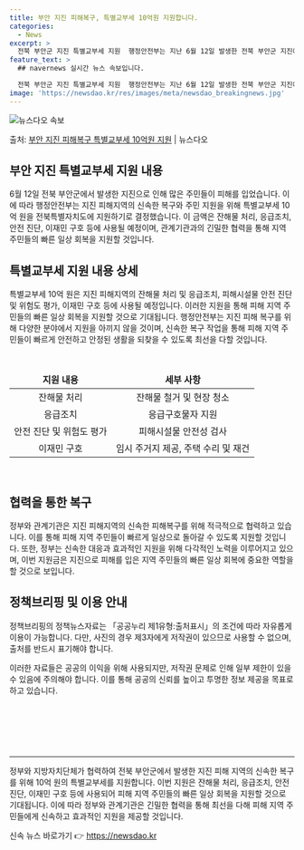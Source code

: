 ```yaml
---
title: 부안 지진 피해복구, 특별교부세 10억원 지원합니다.
categories:
  - News
excerpt: >
  전북 부안군 지진 특별교부세 지원  행정안전부는 지난 6월 12일 발생한 전북 부안군 지진에 대한 조속한 피…
feature_text: >
  ## navernews 실시간 뉴스 속보입니다.

  전북 부안군 지진 특별교부세 지원  행정안전부는 지난 6월 12일 발생한 전북 부안군 지진에 대한 조속한 피…
image: 'https://newsdao.kr/res/images/meta/newsdao_breakingnews.jpg'
---
```


![뉴스다오 속보](https://newsdao.kr/res/images/meta/newsdao_breakingnews.jpg)

<p>출처: <a href="https://newsdao.kr/4274" rel="dofollow">부안 지진 피해복구 특별교부세 10억원 지원</a> | 뉴스다오</p>

<h2 data-ke-size="size26">부안 지진 특별교부세 지원 내용</h2>
<p data-ke-size="size16">6월 12일 전북 부안군에서 발생한 지진으로 인해 많은 주민들이 피해를 입었습니다. 이에 따라 행정안전부는 지진 피해지역의 신속한 복구와 주민 지원을 위해 특별교부세 10억 원을 전북특별자치도에 지원하기로 결정했습니다. 이 금액은 잔해물 처리, 응급조치, 안전 진단, 이재민 구호 등에 사용될 예정이며, 관계기관과의 긴밀한 협력을 통해 지역 주민들의 빠른 일상 회복을 지원할 것입니다.</p>

<h2 data-ke-size="size26">특별교부세 지원 내용 상세</h2>
<p data-ke-size="size16">특별교부세 10억 원은 지진 피해지역의 잔해물 처리 및 응급조치, 피해시설물 안전 진단 및 위험도 평가, 이재민 구호 등에 사용될 예정입니다. 이러한 지원을 통해 피해 지역 주민들의 빠른 일상 회복을 지원할 것으로 기대됩니다. 행정안전부는 지진 피해 복구를 위해 다양한 분야에서 지원을 아끼지 않을 것이며, 신속한 복구 작업을 통해 피해 지역 주민들이 빠르게 안전하고 안정된 생활을 되찾을 수 있도록 최선을 다할 것입니다.</p>

<p data-ke-size="size16">&nbsp;</p>
<table>
	<thead>
		<tr><td style="text-align: center; height: 17px;"><b>지원 내용</b></td><td style="text-align: center; height: 17px;"><b>세부 사항</b></td></tr>
	<thead>
	<tbody>
		<tr><td style="text-align: center; height: 17px;">잔해물 처리</td><td style="text-align: center; height: 17px;">잔해물 철거 및 현장 청소</td></tr>
		<tr><td style="text-align: center; height: 17px;">응급조치</td><td style="text-align: center; height: 17px;">응급구호물자 지원</td></tr>
		<tr><td style="text-align: center; height: 17px;">안전 진단 및 위험도 평가</td><td style="text-align: center; height: 17px;">피해시설물 안전성 검사</td></tr>
		<tr><td style="text-align: center; height: 17px;">이재민 구호</td><td style="text-align: center; height: 17px;">임시 주거지 제공, 주택 수리 및 재건</td></tr>
	</tbody>
</table>
<p data-ke-size="size16">&nbsp;</p>

<h2 data-ke-size="size26">협력을 통한 복구</h2>
<p data-ke-size="size16">정부와 관계기관은 지진 피해지역의 신속한 피해복구를 위해 적극적으로 협력하고 있습니다. 이를 통해 피해 지역 주민들이 빠르게 일상으로 돌아갈 수 있도록 지원할 것입니다. 또한, 정부는 신속한 대응과 효과적인 지원을 위해 다각적인 노력을 이루어지고 있으며, 이번 지원금은 지진으로 피해를 입은 지역 주민들의 빠른 일상 회복에 중요한 역할을 할 것으로 보입니다.</p>

<h2 data-ke-size="size26">정책브리핑 및 이용 안내</h2>
<p data-ke-size="size16">정책브리핑의 정책뉴스자료는 「공공누리 제1유형:출처표시」의 조건에 따라 자유롭게 이용이 가능합니다. 다만, 사진의 경우 제3자에게 저작권이 있으므로 사용할 수 없으며, 출처를 반드시 표기해야 합니다.</p>
<p data-ke-size="size16">이러한 자료들은 공공의 이익을 위해 사용되지만, 저작권 문제로 인해 일부 제한이 있을 수 있음에 주의해야 합니다. 이를 통해 공공의 신뢰를 높이고 투명한 정보 제공을 목표로 하고 있습니다.</p>

<p data-ke-size="size16">&nbsp;</p>
<p data-ke-size="size16">&nbsp;</p>
<p data-ke-size="size16">&nbsp;</p>

<hr>

정부와 지방자치단체가 협력하여 전북 부안군에서 발생한 지진 피해 지역의 신속한 복구를 위해 10억 원의 특별교부세를 지원합니다. 이번 지원은 잔해물 처리, 응급조치, 안전 진단, 이재민 구호 등에 사용되어 피해 지역 주민들의 빠른 일상 회복을 지원할 것으로 기대됩니다. 이에 따라 정부와 관계기관은 긴밀한 협력을 통해 최선을 다해 피해 지역 주민들에게 신속하고 효과적인 지원을 제공할 것입니다.
 

신속 뉴스 바로가기 👉 <a href="https://newsdao.kr" rel="dofollow">https://newsdao.kr</a>


